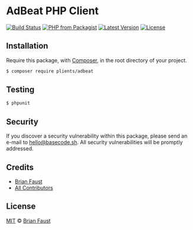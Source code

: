 # AdBeat PHP Client

[![Build Status](https://img.shields.io/travis/plients/Adbeat-PHP-Client/master.svg?style=flat-square)](https://travis-ci.org/plients/Adbeat-PHP-Client)
[![PHP from Packagist](https://img.shields.io/packagist/php-v/plients/adbeat.svg?style=flat-square)]()
[![Latest Version](https://img.shields.io/github/release/plients/Adbeat-PHP-Client.svg?style=flat-square)](https://github.com/plients/Adbeat-PHP-Client/releases)
[![License](https://img.shields.io/packagist/l/plients/Adbeat-PHP-Client.svg?style=flat-square)](https://packagist.org/packages/plients/Adbeat-PHP-Client)

## Installation

Require this package, with [Composer](https://getcomposer.org/), in the root directory of your project.

``` bash
$ composer require plients/adbeat
```

## Testing

``` bash
$ phpunit
```

## Security

If you discover a security vulnerability within this package, please send an e-mail to hello@basecode.sh. All security vulnerabilities will be promptly addressed.

## Credits

- [Brian Faust](https://github.com/faustbrian)
- [All Contributors](../../contributors)

## License

[MIT](LICENSE) © [Brian Faust](https://basecode.sh)
